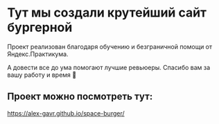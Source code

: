 # Тут мы создали крутейший сайт бургерной
Проект реализован благодаря обучению и безграничной помощи от Яндекс.Практикума.

А довести все до ума помогают лучшие ревьюеры. 
Спасибо вам за вашу работу и время 🤍 
## Проект можно посмотреть тут: 
https://alex-gavr.github.io/space-burger/
